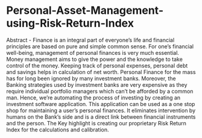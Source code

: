 # Personal-Asset-Management-using-Risk-Return-Index
Abstract - Finance is an integral part of everyone’s life and financial principles are based on pure and simple common sense. For one’s financial well-being, management of personal finances is very much essential. Money management aims to give the power and the knowledge to take control of the money. Keeping track of personal expenses, personal debt and savings helps in calculation of net worth. Personal Finance for the mass has for long been ignored by many investment banks. Moreover, the Banking strategies used by investment banks are very expensive as they require individual portfolio managers which can’t be afforded by a common man. Hence, we’re automating the process of investing by creating an investment software application. This application can be used as a one stop shop for maintaining a user’s personal finances. It eliminates intervention by humans on the Bank’s side and is a direct link between financial instruments and the person. The Key highlight is creating our proprietary Risk Return Index for the calculations and calibration.
